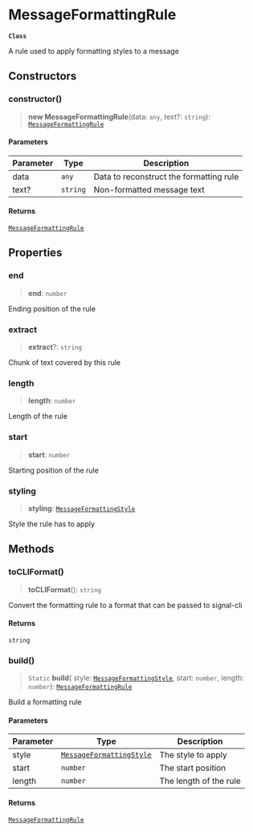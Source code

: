 # MessageFormattingRule

**`Class`**

A rule used to apply formatting styles to a message

## Constructors

### constructor()

> **new MessageFormattingRule**(data: `any`, text?: `string`): [`MessageFormattingRule`](class.messageformattingrule.md)

#### Parameters

| Parameter | Type     | Description                             |
| --------- | -------- | --------------------------------------- |
| data      | `any`    | Data to reconstruct the formatting rule |
| text?     | `string` | Non-formatted message text              |

#### Returns

[`MessageFormattingRule`](class.messageformattingrule.md)

## Properties

### end

> **end**: `number`

Ending position of the rule

### extract

> **extract**?: `string`

Chunk of text covered by this rule

### length

> **length**: `number`

Length of the rule

### start

> **start**: `number`

Starting position of the rule

### styling

> **styling**: [`MessageFormattingStyle`](https://github.com/RaindropsSys/signal.js-docs/blob/mane/reference/enumerations/enumeration.MessageFormattingStyle.md)

Style the rule has to apply

## Methods

### toCLIFormat()

> **toCLIFormat**(): `string`

Convert the formatting rule to a format that can be passed to signal-cli

#### Returns

`string`

### build()

> `Static` **build**( style: [`MessageFormattingStyle`](https://github.com/RaindropsSys/signal.js-docs/blob/mane/reference/enumerations/enumeration.MessageFormattingStyle.md), start: `number`, length: `number`): [`MessageFormattingRule`](class.messageformattingrule.md)

Build a formatting rule

#### Parameters

| Parameter | Type                                                                                                                                              | Description            |
| --------- | ------------------------------------------------------------------------------------------------------------------------------------------------- | ---------------------- |
| style     | [`MessageFormattingStyle`](https://github.com/RaindropsSys/signal.js-docs/blob/mane/reference/enumerations/enumeration.MessageFormattingStyle.md) | The style to apply     |
| start     | `number`                                                                                                                                          | The start position     |
| length    | `number`                                                                                                                                          | The length of the rule |

#### Returns

[`MessageFormattingRule`](class.messageformattingrule.md)
